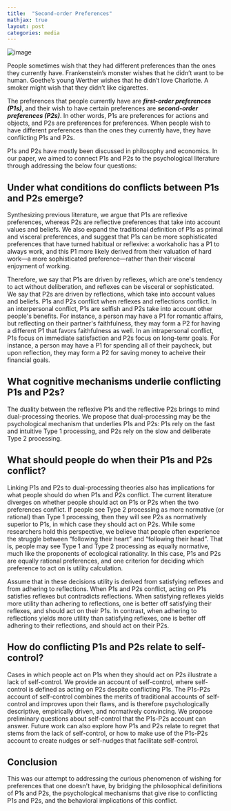 ```yaml
---
title:  "Second-order Preferences"
mathjax: true
layout: post
categories: media
---
```


![image](https://user-images.githubusercontent.com/92596882/214614676-acd75995-0100-4673-bbff-8efbb4bb4162.png)

People sometimes wish that they had different preferences than the ones they currently have. Frankenstein’s monster wishes that he didn’t want to be human. Goethe’s young Werther wishes that he didn’t love Charlotte. A smoker might wish that they didn’t like cigarettes. 

The preferences that people currently have are **_first-order preferences (P1s)_**, and their wish to have certain preferences are **_second-order preferences (P2s)_**. In other words, P1s are preferences for actions and objects, and P2s are preferences for preferences. When people wish to have different preferences than the ones they currently have, they have conflicting P1s and P2s. 

P1s and P2s have mostly been discussed in philosophy and economics. In our paper, we aimed to connect P1s and P2s to the psychological literature through addressing the below four questions:

## Under what conditions do conflicts between P1s and P2s emerge?

Synthesizing previous literature, we argue that P1s are reflexive preferences, whereas P2s are reflective preferences that take into account values and beliefs. We also expand the traditional definition of P1s as primal and visceral preferences, and suggest that P1s can be more sophisticated preferences that have turned habitual or reflexive: a workaholic has a P1 to always work, and this P1 more likely derived from their valuation of hard work—a more sophisticated preference—rather than their visceral enjoyment of working. 

Therefore, we say that P1s are driven by reflexes, which are one's tendency to act without deliberation, and reflexes can be visceral or sophisticated. We say that P2s are driven by reflections, which take into account values and beliefs. P1s and P2s conflict when reflexes and reflections conflict. In an interpersonal conflict, P1s are selfish and P2s take into account other people's benefits. For instance, a person may have a P1 for romantic affairs, but reflecting on their partner's faithfulness, they may form a P2 for having a different P1 that favors faithfulness as well. In an intrapersonal conflict, P1s focus on immediate satisfaction and P2s focus on long-temr goals. For instance, a person may have a P1 for spending all of their paycheck, but upon reflection, they may form a P2 for saving money to acheive their financial goals. 

## What cognitive mechanisms underlie conflicting P1s and P2s?
The duality between the reflexive P1s and the reflective P2s brings to mind dual-processing theories. We propose that dual-processing may be the psychological mechanism that underlies P1s and P2s: P1s rely on the fast and intuitive Type 1 processing, and P2s rely on the slow and deliberate Type 2 processing. 

## What should people do when their P1s and P2s conflict?

Linking P1s and P2s to dual-processing theories also has implications for what people should do when P1s and P2s conflict. The current literature diverges on whether people should act on P1s or P2s when the two preferences conflict. If people see Type 2 processing as more normative (or rational) than Type 1 processing, then they will see P2s as normatively superior to P1s, in which case they should act on P2s. While some researchers hold this perspective, we believe that people often experience the struggle between “following their heart” and “following their head”. That is, people may see Type 1 and Type 2 processing as equally normative, much like the proponents of ecological rationality. In this case, P1s and P2s are equally rational preferences, and one criterion for deciding which preference to act on is utility calculation.

Assume that in these decisions utility is derived from satisfying reflexes and from adhering to reflections. When P1s and P2s conflict, acting on P1s satisfies reflexes but contradicts reflections. When satisfying reflexes yields more utility than adhering to reflections, one is better off satisfying their reflexes, and should act on their P1s. In contrast, when adhering to reflections yields more utility than satisfying reflexes, one is better off adhering to their reflections, and should act on their P2s.

## How do conflicting P1s and P2s relate to self-control?
Cases in which people act on P1s when they should act on P2s illustrate a lack of self-control. We provide an account of self-control, where self-control is defined as acting on P2s despite conflicting P1s. The P1s-P2s account of self-control combines the merits of traditional accounts of self-control and improves upon their flaws, and is therefore psychologically descriptive, empirically driven, and normatively convincing. We propose preliminary questions about self-control that the P1s-P2s account can answer. Future work can also explore how P1s and P2s relate to regret that stems from the lack of self-control, or how to make use of the P1s-P2s account to create nudges or self-nudges that facilitate self-control.

## Conclusion
This was our attempt to addressing the curious phenomenon of wishing for preferences that one doesn't have, by bridging the philosophical definitions of P1s and P2s, the psychological mechanisms that give rise to conflicting P1s and P2s, and the behavioral implications of this conflict. 
